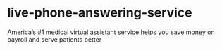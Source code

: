 # live-phone-answering-service
America’s #1 medical virtual assistant service helps you save money on payroll and serve patients better
